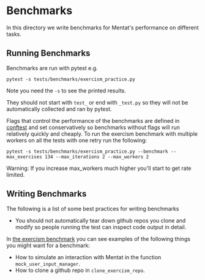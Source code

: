 # Benchmarks

In this directory we write benchmarks for Mentat's performance on different tasks.

## Running Benchmarks

Benchmarks are run with pytest e.g.
```
pytest -s tests/benchmarks/exercism_practice.py
```
Note you need the `-s` to see the printed results.

They should not start with `test_` or end with `_test.py` so they will not be automatically collected and ran by pytest.

Flags that control the performance of the benchmarks are defined in [conftest](/conftest.py) and set conservatively so benchmarks without flags will run relatively quickly and cheaply. To run the exercism benchmark with multiple workers on all the tests with one retry run the following:
```
pytest -s tests/benchmarks/exercism_practice.py --benchmark --max_exercises 134 --max_iterations 2 --max_workers 2
```

Warning: If you increase max_workers much higher you'll start to get rate limited.

## Writing Benchmarks

The following is a list of some best practices for writing benchmarks

- You should not automatically tear down github repos you clone and modify so people running the test can inspect code output in detail.

In [the exercism benchmark](./exercism_practice.py) you can see examples of the following things you might want for a benchmark:
- How to simulate an interaction with Mentat in the function `mock_user_input_manager`.
- How to clone a github repo in `clone_exercism_repo`.
